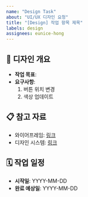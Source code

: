 ```yaml
---
name: "Design Task"
about: "UI/UX 디자인 요청"
title: "[Design] 작업 항목 제목"
labels: design
assignees: eunice-hong
---
```


## 🎨 디자인 개요

- **작업 목표**:
- **요구사항**:
    1. 버튼 위치 변경
    2. 색상 업데이트

## 📋 참고 자료

- 와이어프레임: [링크](http://example.com)
- 디자인 시스템: [링크](http://example.com)

## 🗓️ 작업 일정

- **시작일**: YYYY-MM-DD
- **완료 예상일**: YYYY-MM-DD